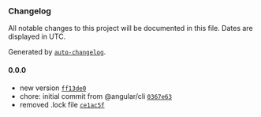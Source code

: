 ### Changelog

All notable changes to this project will be documented in this file. Dates are displayed in UTC.

Generated by [`auto-changelog`](https://github.com/CookPete/auto-changelog).

#### 0.0.0

- new version [`ff13de0`](https://github.com/sujeetkryadav/angular2-POC/commit/ff13de08923d46751da4441fe38cbaed4bf5d8d9)
- chore: initial commit from @angular/cli [`0367e63`](https://github.com/sujeetkryadav/angular2-POC/commit/0367e638239f65cf5e1c28dfde628cd57b714760)
- removed .lock file [`ce1ac5f`](https://github.com/sujeetkryadav/angular2-POC/commit/ce1ac5f551962c8abf9d089be36ad1e208d54af9)

